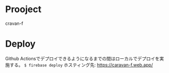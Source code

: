 # Prooject
cravan-f

# Deploy
Github Actionsでデプロイできるようになるまでの間はローカルでデプロイを実施する。
`$ firebase deploy`
ホスティング先: https://caravan-f.web.app/

